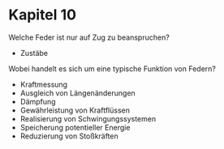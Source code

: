 # Kapitel 10

Welche Feder ist nur auf Zug zu beanspruchen?

- Zustäbe

Wobei handelt es sich um eine typische Funktion von Federn?

- Kraftmessung
- Ausgleich von Längenänderungen
- Dämpfung
- Gewährleistung von Kraftflüssen
- Realisierung von Schwingungssystemen
- Speicherung potentieller Energie
- Reduzierung von Stoßkräften